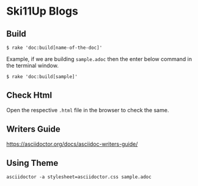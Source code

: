 # Ski11Up Blogs

## Build

```
$ rake 'doc:build[name-of-the-doc]'
```

Example, if we are building `sample.adoc` then the enter below command in the terminal window.

```
$ rake 'doc:build[sample]'
```

## Check Html

Open the respective `.html` file in the browser to check the same.

## Writers Guide

https://asciidoctor.org/docs/asciidoc-writers-guide/

## Using Theme

```
asciidoctor -a stylesheet=asciidoctor.css sample.adoc
```
